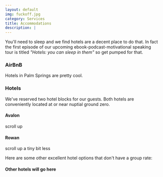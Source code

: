 ```yaml
---
layout: default
img: fuckoff.jpg
category: Services
title: Accommodations
description: |
---
```



You'll need to sleep and we find hotels are a decent place to do that.  In fact the first episode of our upcoming ebook-podcast-motivational speaking tour is titled *"Hotels: you can sleep in them"* so get pumped for that.


### <i class="fa fa-shower" aria-hidden="true"></i> AirBnB
Hotels in Palm Springs are pretty cool.




### <i class="fa fa-bed" aria-hidden="true"></i> Hotels
We've reserved two hotel blocks for our guests. Both hotels are conveniently located at or near nuptial ground zero.

#### Avalon
scroll up

#### Rowan   
scroll up a tiny bit less


Here are some other excellent hotel options that don't have a group rate:    

#### Other hotels will go here
